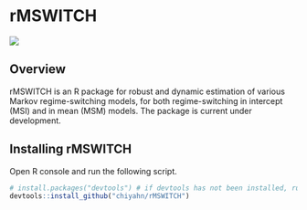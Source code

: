 rMSWITCH
============================================

<img src = "https://raw.githubusercontent.com/chiyahn/rMSWITCH/master/vignettes/plot01.png" />

Overview
--------
rMSWITCH is an R package for robust and dynamic estimation of various Markov regime-switching models, for both regime-switching in intercept (MSI) and in mean (MSM) models. The package is current under development.

Installing rMSWITCH
------------

Open R console and run the following script.
``` r
# install.packages("devtools") # if devtools has not been installed, run this line.
devtools::install_github("chiyahn/rMSWITCH")
```
